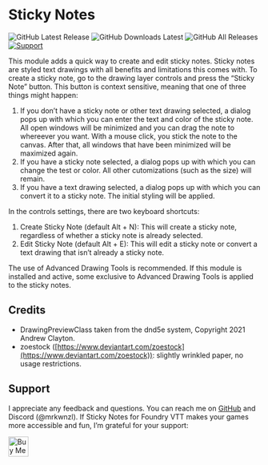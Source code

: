 # Sticky Notes

![GitHub Latest Release](https://img.shields.io/github/release/mrkwnzl/stickynotes-foundryvtt?style=flat-square)
![GitHub Downloads Latest](https://img.shields.io/github/downloads/mrkwnzl/stickynotes-foundryvtt/latest/total?style=flat-square)
![GitHub All Releases](https://img.shields.io/github/downloads/mrkwnzl/stickynotes-foundryvtt/total?style=flat-square)
<a href="https://www.buymeacoffee.com/mrkwnzl" target="_blank">![Support](https://img.shields.io/badge/support-Buy%20Me%20a%20Coffee-blue?style=flat-square)</a>

This module adds a quick way to create and edit sticky notes. Sticky notes are styled text drawings with all benefits and limitations this comes with. To create a sticky note, go to the drawing layer controls and press the “Sticky Note” button. This button is context sensitive, meaning that one of three things might happen:

1. If you don’t have a sticky note or other text drawing selected, a dialog pops up with which you can enter the text and color of the sticky note. All open windows will be minimized and you can drag the note to whereever you want. With a mouse click, you stick the note to the canvas. After that, all windows that have been minimized will be maximized again.
2. If you have a sticky note selected, a dialog pops up with which you can change the test or color. All other cutomizations (such as the size) will remain.
3. If you have a text drawing selected, a dialog pops up with which you can convert it to a sticky note. The initial styling will be applied.

In the controls settings, there are two keyboard shortcuts:

1. Create Sticky Note (default Alt + N): This will create a sticky note, regardless of whether a sticky note is already selected.
2. Edit Sticky Note (default Alt + E): This will edit a sticky note or convert a text drawing that isn’t already a sticky note.

The use of Advanced Drawing Tools is recommended. If this module is installed and active, some exclusive to Advanced Drawing Tools is applied to the sticky notes.

## Credits

- DrawingPreviewClass taken from the dnd5e system, Copyright 2021 Andrew Clayton.
- zoestock ([https://www.deviantart.com/zoestock](https://www.deviantart.com/zoestock)): slightly wrinkled paper, no usage restrictions.

## Support

I appreciate any feedback and questions. You can reach me on [GitHub](https://github.com/mrkwnzl/stickynotes-foundryvtt) and Discord (@mrkwnzl). If Sticky Notes for Foundry VTT makes your games more accessible and fun, I’m grateful for your support:

<a href="https://www.buymeacoffee.com/mrkwnzl" target="_blank"><img src="https://cdn.buymeacoffee.com/buttons/v2/default-blue.png" alt="Buy Me A Coffee" height="40"></a>
